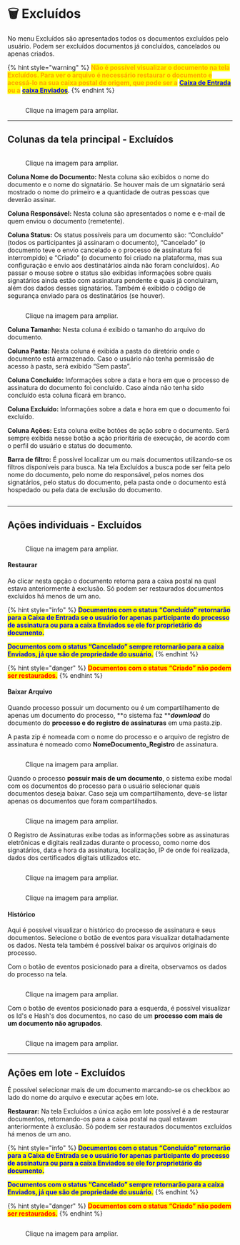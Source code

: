 # 🗑️ Excluídos

No menu Excluídos são apresentados todos os documentos excluídos pelo usuário. Podem ser excluídos documentos já concluídos, cancelados ou apenas criados.

{% hint style="warning" %}
<mark style="color:orange;">**Não é possível visualizar o documento na tela Excluídos. Para ver o arquivo é necessário restaurar o documento e acessá-lo na sua caixa postal de origem, que pode ser a**</mark> [<mark style="color:blue;">**Caixa de Entrada**</mark>](caixa-de-entrada.md) <mark style="color:orange;">**ou a**</mark> [<mark style="color:blue;">**caixa Enviados**</mark>](enviados.md).
{% endhint %}

<figure><img src="../.gitbook/assets/excluidos01.png" alt=""><figcaption><p>Clique na imagem para ampliar.</p></figcaption></figure>

***

## Colunas da tela principal - Excluídos

<figure><img src="../.gitbook/assets/excluidos02.png" alt=""><figcaption><p>Clique na imagem para ampliar.</p></figcaption></figure>

**Coluna Nome do Documento:** Nesta coluna são exibidos o nome do documento e o nome do signatário. Se houver mais de um signatário será mostrado o nome do primeiro e a quantidade de outras pessoas que deverão assinar.&#x20;

**Coluna Responsável:** Nesta coluna são apresentados o nome e e-mail de quem enviou o documento (remetente). &#x20;

**Coluna Status:** Os status possíveis para um documento são: “Concluído” (todos os participantes já assinaram o documento), “Cancelado” (o documento teve o envio cancelado e o processo de assinatura foi interrompido) e “Criado” (o documento foi criado na plataforma, mas sua configuração e envio aos destinatários ainda não foram concluídos). Ao passar o mouse sobre o status são exibidas informações sobre quais signatários ainda estão com assinatura pendente e quais já concluíram, além dos dados desses signatários. Também é exibido o código de segurança enviado para os destinatários (se houver).&#x20;

<figure><img src="../.gitbook/assets/excluidos03.png" alt=""><figcaption><p>Clique na imagem para ampliar.</p></figcaption></figure>

**Coluna Tamanho:** Nesta coluna é exibido o tamanho do arquivo do documento.  &#x20;

**Coluna Pasta:** Nesta coluna é exibida a pasta do diretório onde o documento está armazenado. Caso o usuário não tenha permissão de acesso à pasta, será exibido “Sem pasta”.&#x20;

**Coluna Concluído:** Informações sobre a data e hora em que o processo de assinatura do documento foi concluído. Caso ainda não tenha sido concluído esta coluna ficará em branco.&#x20;

**Coluna Excluído:** Informações sobre a data e hora em que o documento foi excluído.&#x20;

**Coluna Ações:** Esta coluna exibe botões de ação sobre o documento. Será sempre exibida nesse botão a ação prioritária de execução, de acordo com o perfil do usuário e status do documento.&#x20;

**Barra de filtro:** É possível localizar um ou mais documentos utilizando-se os filtros disponíveis para busca. Na tela Excluídos a busca pode ser feita pelo nome do documento, pelo nome do responsável, pelos nomes dos signatários, pelo status do documento, pela pasta onde o documento está hospedado ou pela data de exclusão do documento.  &#x20;

<figure><img src="../.gitbook/assets/excluidos04.png" alt=""><figcaption></figcaption></figure>

***

## Ações individuais - Excluídos

<figure><img src="../.gitbook/assets/excluidos06.png" alt=""><figcaption><p>Clique na imagem para ampliar.</p></figcaption></figure>

#### **Restaurar**

Ao clicar nesta opção o documento retorna para a caixa postal na qual estava anteriormente à exclusão. Só podem ser restaurados documentos excluídos há menos de um ano.&#x20;

{% hint style="info" %}
<mark style="color:blue;">**Documentos com o status “Concluído” retornarão para a Caixa de Entrada se o usuário for apenas participante do processo de assinatura ou para a caixa Enviados se ele for proprietário do documento.**</mark>  &#x20;

<mark style="color:blue;">**Documentos com o status “Cancelado” sempre retornarão para a caixa Enviados, já que são de propriedade do usuário.**</mark>&#x20;
{% endhint %}

{% hint style="danger" %}
<mark style="color:red;">**Documentos com o status “Criado” não podem ser restaurados.**</mark>
{% endhint %}

#### **Baixar Arquivo**

Quando processo possuir um documento ou é um compartilhamento de apenas um documento do processo, **o sistema faz **_**download**_ do documento do **processo e do registro de assinaturas** em uma pasta.zip.

A pasta zip é nomeada com o nome do processo e o arquivo de registro de assinatura é nomeado como **NomeDocumento\_Registro** de assinatura.

<figure><img src="../.gitbook/assets/image (54).png" alt=""><figcaption><p>Clique na imagem para ampliar.</p></figcaption></figure>

Quando o processo **possuir mais de um documento**, o sistema exibe modal com os documentos do processo para o usuário selecionar quais documentos deseja baixar. Caso seja um compartilhamento, deve-se listar apenas os documentos que foram compartilhados.

<figure><img src="https://arquivar.gitbook.io/~gitbook/image?url=https%3A%2F%2F2201914335-files.gitbook.io%2F%7E%2Ffiles%2Fv0%2Fb%2Fgitbook-x-prod.appspot.com%2Fo%2Fspaces%252FNkvKZtdmOiilgqExqFNO%252Fuploads%252F0XbGdeHEDgRR4seQD5RX%252Fimage.png%3Falt%3Dmedia%26token%3D50f271a3-a603-44f7-879b-694654ddf898&#x26;width=768&#x26;dpr=4&#x26;quality=100&#x26;sign=6da94c5e&#x26;sv=1" alt=""><figcaption><p>Clique na imagem para ampliar.</p></figcaption></figure>

O Registro de Assinaturas exibe todas as informações sobre as assinaturas eletrônicas e digitais realizadas durante o processo, como nome dos signatários, data e hora da assinatura, localização, IP de onde foi realizada, dados dos certificados digitais utilizados etc.

<figure><img src="https://arquivar.gitbook.io/~gitbook/image?url=https%3A%2F%2F2201914335-files.gitbook.io%2F%7E%2Ffiles%2Fv0%2Fb%2Fgitbook-x-prod.appspot.com%2Fo%2Fspaces%252FNkvKZtdmOiilgqExqFNO%252Fuploads%252FCDbCnEFVP8YK9p6ZXvdQ%252Fimage.png%3Falt%3Dmedia%26token%3Dcc1da220-1a53-4fa8-af45-849e089fcff2&#x26;width=768&#x26;dpr=4&#x26;quality=100&#x26;sign=ee92c1f3&#x26;sv=1" alt=""><figcaption><p>Clique na imagem para ampliar.</p></figcaption></figure>

<figure><img src="https://arquivar.gitbook.io/~gitbook/image?url=https%3A%2F%2F2201914335-files.gitbook.io%2F%7E%2Ffiles%2Fv0%2Fb%2Fgitbook-x-prod.appspot.com%2Fo%2Fspaces%252FNkvKZtdmOiilgqExqFNO%252Fuploads%252Ffh1xXpWZwSU2Me34urgZ%252Fimage.png%3Falt%3Dmedia%26token%3D51724c76-f1b9-46b3-a8e2-de8253557f06&#x26;width=768&#x26;dpr=4&#x26;quality=100&#x26;sign=91328e4f&#x26;sv=1" alt=""><figcaption><p>Clique na imagem para ampliar.</p></figcaption></figure>

#### **Histórico**

&#x20;Aqui é possível visualizar o histórico do processo de assinatura e seus documentos. Selecione o botão de eventos para visualizar detalhadamente os dados. Nesta tela também é possível baixar os arquivos originais do processo.

Com o botão de eventos posicionado para a direita, observamos os dados do processo na tela.

<figure><img src="../.gitbook/assets/image (86).png" alt=""><figcaption><p>Clique na imagem para ampliar.</p></figcaption></figure>

Com o botão de eventos posicionado para a esquerda, é possível visualizar os Id's e Hash's dos documentos, no caso de um **processo com mais de um documento não agrupados**.

<figure><img src="../.gitbook/assets/image (87).png" alt=""><figcaption><p>Clique na imagem para ampliar.</p></figcaption></figure>

***

## Ações em lote - Excluídos

É possível selecionar mais de um documento marcando-se os checkbox ao lado do nome do arquivo e executar ações em lote.&#x20;

**Restaurar:** Na tela Excluídos a única ação em lote possível é a de restaurar documentos, retornando-os para a caixa postal na qual estavam anteriormente à exclusão. Só podem ser restaurados documentos excluídos há menos de um ano.&#x20;

{% hint style="info" %}
<mark style="color:blue;">**Documentos com o status “Concluído” retornarão para a Caixa de Entrada se o usuário for apenas participante do processo de assinatura ou para a caixa Enviados se ele for proprietário do documento.**</mark>  &#x20;

<mark style="color:blue;">**Documentos com o status “Cancelado” sempre retornarão para a caixa Enviados, já que são de propriedade do usuário.**</mark>&#x20;
{% endhint %}

{% hint style="danger" %}
<mark style="color:red;">**Documentos com o status “Criado” não podem ser restaurados.**</mark>
{% endhint %}

<figure><img src="../.gitbook/assets/excluidos05.png" alt=""><figcaption><p>Clique na imagem para ampliar.</p></figcaption></figure>
